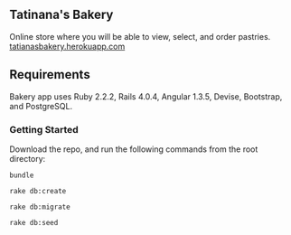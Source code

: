 ## Tatinana's Bakery

Online store where you will be able to view, select, and order pastries. [tatianasbakery.herokuapp.com](tatianasbakery.herokuapp.com)

## Requirements

Bakery app uses Ruby 2.2.2, Rails 4.0.4, Angular 1.3.5, Devise, Bootstrap, and PostgreSQL.

### Getting Started

Download the repo, and run the following commands from the root directory:

`bundle`

`rake db:create`

`rake db:migrate`

`rake db:seed`


